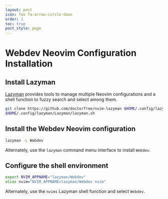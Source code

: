 ```yaml
---
layout: post
icon: fas fa-arrow-circle-down
order: 1
toc: true
post_style: page
---
```


# Webdev Neovim Configuration Installation

## Install Lazyman

[Lazyman](https://lazyman.dev) provides tools to manage multiple Neovim configurations
and a shell function to fuzzy search and select among them.

```bash
git clone https://github.com/doctorfree/nvim-lazyman $HOME/.config/lazyman/Lazyman
$HOME/.config/lazyman/Lazyman/lazyman.sh
```

## Install the Webdev Neovim configuration

```bash
lazyman -L Webdev
```

Alternately, use the `lazyman` command menu interface to install `Webdev`.

## Configure the shell environment

```bash
export NVIM_APPNAME="lazyman/Webdev"
alias nvim="NVIM_APPNAME=lazyman/Webdev nvim"
```

Alternately, use the `nvims` Lazyman shell function and select `Webdev`.
